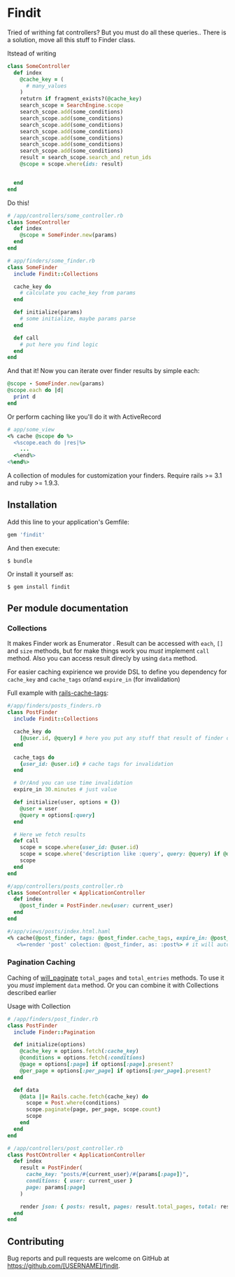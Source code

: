 # Findit

Tried of writhing fat controllers? But you must do all these queries.. There is a solution, move all this stuff to Finder class.

Itstead of writing

```ruby
class SomeController
  def index
    @cache_key = (
      # many_values
    )
    retutrn if fragment_exists?(@cache_key)
    search_scope = SearchEngine.scope
    search_scope.add(some_conditions)
    search_scope.add(some_conditions)
    search_scope.add(some_conditions)
    search_scope.add(some_conditions)
    search_scope.add(some_conditions)
    search_scope.add(some_conditions)
    search_scope.add(some_conditions)
    result = search_scope.search_and_retun_ids
    @scope = scope.where(ids: result)


  end
end
```

Do this!
```ruby
# /app/controllers/some_controller.rb
class SomeController
  def index
    @scope = SomeFinder.new(params)
  end
end

# app/finders/some_finder.rb
class SomeFinder
  include Findit::Collections

  cache_key do
    # calculate you cache_key from params
  end

  def initialize(params)
    # some initialize, maybe params parse
  end

  def call
    # put here you find logic
  end
end
```

And that it! Now you can iterate over finder results by simple each:
```ruby
@scope - SomeFinder.new(params)
@scope.each do |d|
  print d
end
```
Or perform caching like you'll do it with ActiveRecord
```ruby
# app/some_view
<% cache @scope do %>
  <%scope.each do |res|%>
    ...
  <%end%>
<%end%>

```

A collection of modules for customization your finders.
Require rails >= 3.1 and ruby >= 1.9.3.

## Installation

Add this line to your application's Gemfile:

```ruby
gem 'findit'
```

And then execute:

    $ bundle

Or install it yourself as:

    $ gem install findit

## Per module documentation

### Collections

It makes Finder work as Enumerator . Result can be accessed with `each`, `[]` and `size` methods, but for make things work you *must* implement `call` method. Also you can access result direcly by using `data` method.

For easier caching expirience we provide DSL to define you dependency for `cache_key` and `cache_tags` or/and `expire_in` (for invalidation)

Full example with [rails-cache-tags](https://github.com/take-five/rails-cache-tags):
```ruby
#/app/finders/posts_finders.rb
class PostFinder
  include Findit::Collections

  cache_key do
    [@user.id, @query] # here you put any stuff that result of finder depend on it
  end

  cache_tags do
    {user_id: @user.id} # cache tags for invalidation
  end

  # Or/And you can use time invalidation
  expire_in 30.minutes # just value

  def initialize(user, options = {})
    @user = user
    @query = options[:query]
  end

  # Here we fetch results
  def call
    scope = scope.where(user_id: @user.id)
    scope = scope.where('description like :query', query: @query) if @query.present?
    scope
  end
end

#/app/controllers/posts_controller.rb
class SomeController < ApplicationController
  def index
    @post_finder = PostFinder.new(user: current_user)
  end
end

#/app/views/posts/index.html.haml
<% cache(@post_finder, tags: @post_finder.cache_tags, expire_in: @post_finder.expire_in) do %>
   <%=render 'post' colection: @post_finder, as: :post%> # it will automaticly iterate over finder results by each method

```

### Pagination Caching

Caching of [will_paginate](https://github.com/mislav/will_paginate) `total_pages` and `total_entries` methods.
To use it you *must* implement `data` method. Or you can combine it with Collections described earlier

Usage with Collection
```ruby
# /app/finders/post_finder.rb
class PostFinder
  include Finder::Pagination

  def initialize(options)
    @cache_key = options.fetch(:cache_key)
    @conditions = options.fetch(:conditions)
    @page = options[:page] if options[:page].present?
    @per_page = options[:per_page] if options[:per_page].present?
  end

  def data
    @data ||= Rails.cache.fetch(cache_key) do
      scope = Post.where(conditions)
      scope.paginate(page, per_page, scope.count)
      scope
    end
  end
end

# /app/controllers/post_controller.rb
class PostCOntroller < ApplicationController
  def index
    result = PostFinder(
      cache_key: "posts/#{current_user}/#{params[:page]}",
      conditions: { user: current_user }
      page: params[:page]
    )

    render json: { posts: result, pages: result.total_pages, total: result.total_entries }
  end
end
```


## Contributing

Bug reports and pull requests are welcome on GitHub at https://github.com/[USERNAME]/findit.
